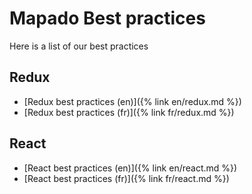 Mapado Best practices
==============

Here is a list of our best practices

## Redux

  * [Redux best practices (en)]({% link en/redux.md %})
  * [Redux best practices (fr)]({% link fr/redux.md %})

## React

  * [React best practices (en)]({% link en/react.md %})
  * [React best practices (fr)]({% link fr/react.md %})

